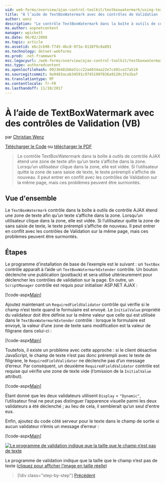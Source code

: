 ```yaml
---
uid: web-forms/overview/ajax-control-toolkit/textboxwatermark/using-textboxwatermark-with-validation-controls-vb
title: "À l’aide de TextBoxWatermark avec des contrôles de Validation (VB) | Documents Microsoft"
author: wenz
description: "Le contrôle TextBoxWatermark dans la boîte à outils de contrôle AJAX étend une zone de texte afin qu’un texte s’affiche dans la zone. Lorsqu’un utilisateur clique dans la zone, il vous..."
ms.author: aspnetcontent
manager: wpickett
ms.date: 06/02/2008
ms.topic: article
ms.assetid: e6c2cb98-f745-4bc8-973a-813879c8a891
ms.technology: dotnet-webforms
ms.prod: .net-framework
msc.legacyurl: /web-forms/overview/ajax-control-toolkit/textboxwatermark/using-textboxwatermark-with-validation-controls-vb
msc.type: authoredcontent
ms.openlocfilehash: 09236481b6e51cc22a4034aa22e7c491ce27a510
ms.sourcegitcommit: 9a9483aceb34591c97451997036a9120c3fe2baf
ms.translationtype: MT
ms.contentlocale: fr-FR
ms.lasthandoff: 11/10/2017
---
```

<a name="using-textboxwatermark-with-validation-controls-vb"></a>À l’aide de TextBoxWatermark avec des contrôles de Validation (VB)
====================
par [Christian Wenz](https://github.com/wenz)

[Télécharger le Code](http://download.microsoft.com/download/9/3/f/93f8daea-bebd-4821-833b-95205389c7d0/TextBoxWatermark2.vb.zip) ou [télécharger le PDF](http://download.microsoft.com/download/b/6/a/b6ae89ee-df69-4c87-9bfb-ad1eb2b23373/textboxwatermark2VB.pdf)

> Le contrôle TextBoxWatermark dans la boîte à outils de contrôle AJAX étend une zone de texte afin qu’un texte s’affiche dans la zone. Lorsqu’un utilisateur clique dans la zone, elle est vidée. Si l’utilisateur quitte la zone de sans saisie de texte, le texte prérempli s’affiche de nouveau. Il peut entrer en conflit avec les contrôles de Validation sur la même page, mais ces problèmes peuvent être surmontés.


## <a name="overview"></a>Vue d'ensemble

Le `TextBoxWatermark` contrôle dans la boîte à outils de contrôle AJAX étend une zone de texte afin qu’un texte s’affiche dans la zone. Lorsqu’un utilisateur clique dans la zone, elle est vidée. Si l’utilisateur quitte la zone de sans saisie de texte, le texte prérempli s’affiche de nouveau. Il peut entrer en conflit avec les contrôles de Validation sur la même page, mais ces problèmes peuvent être surmontés.

## <a name="steps"></a>Étapes

Le programme d’installation de base de l’exemple est le suivant : un `TextBox` contrôle apparaît à l’aide un `TextBoxWatermarkExtender` contrôle. Un bouton déclenche une publication (postback) et sera utilisé ultérieurement pour déclencher les contrôles de validation sur la page. En outre, un `ScriptManager` contrôle est requis pour initialiser ASP.NET AJAX :

[!code-aspx[Main](using-textboxwatermark-with-validation-controls-vb/samples/sample1.aspx)]

Ajoutez maintenant un `RequiredFieldValidator` contrôle qui vérifie si le champ n’est texte quand le formulaire est envoyé. Le `InitialValue` propriété du validateur doit être définie sur la même valeur que celle qui est utilisée dans le `TextBoxWatermarkExtender` contrôle : lorsque le formulaire est envoyé, la valeur d’une zone de texte sans modification est la valeur de filigrane dans celui-ci :

[!code-aspx[Main](using-textboxwatermark-with-validation-controls-vb/samples/sample2.aspx)]

Toutefois, il existe un problème avec cette approche : si le client désactive JavaScript, le champ de texte n’est pas donc prérempli avec le texte de filigrane, le `RequiredFieldValidator` ne déclenche pas d’un message d’erreur. Par conséquent, un deuxième `RequiredFieldValidator` contrôle est requise qui vérifie une zone de texte vide (l’omission de la `InitialValue` attribut).

[!code-aspx[Main](using-textboxwatermark-with-validation-controls-vb/samples/sample3.aspx)]

Étant donné que les deux validateurs utilisent `Display` = `"Dynamic"`, l’utilisateur final ne peut pas distinguer l’apparence visuelle parmi les deux validateurs a été déclenché ; au lieu de cela, il semblerait qu’un seul d'entre eux.

Enfin, ajoutez du code côté serveur pour le texte dans le champ de sortie si aucun validateur n’émis un message d’erreur :

[!code-aspx[Main](using-textboxwatermark-with-validation-controls-vb/samples/sample4.aspx)]


[![Le programme de validation indique que la taille que le champ n’est pas de texte](using-textboxwatermark-with-validation-controls-vb/_static/image2.png)](using-textboxwatermark-with-validation-controls-vb/_static/image1.png)

Le programme de validation indique que la taille que le champ n’est pas de texte ([cliquez pour afficher l’image en taille réelle](using-textboxwatermark-with-validation-controls-vb/_static/image3.png))

>[!div class="step-by-step"]
[Précédent](using-textboxwatermark-in-a-formview-vb.md)
